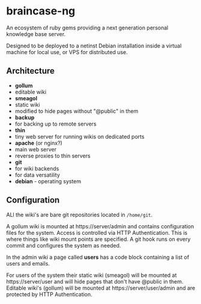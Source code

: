 braincase-ng
============

An ecosystem of ruby gems providing a next generation personal knowledge base server. 

Designed to be deployed to a netinst Debian installation inside a virtual machine for local use, or VPS for distributed use.

## Architecture

* **gollum**
 * editable wiki
* **smeagol**
 * static wiki
 * modified to hide pages without "@public" in them
* **backup**
 * for backing up to remote servers
* **thin**
 * tiny web server for running wikis on dedicated ports
* **apache** (or nginx?)
 * main web server
 * reverse proxies to thin servers
* **git**
 * for wiki backends
 * for data versatility
* **debian** - operating system

## Configuration

ALl the wiki's are bare git repositories located in `/home/git`.

A gollum wiki is mounted at https://server/admin and contains configuration files for the system.  Access is controlled via HTTP Authentication. This is where things like wiki mount points are specified. A git hook runs on every commit and configures the system as needed.

In the admin wiki a page called **users** has a code block containing a list of users and emails.

For users of the system their static wiki (smeagol) will be mounted at https://server/user and will hide pages that don't have @public in them.  Editable wiki's (gollum) will be mounted at https://server/user/admin and are protected by HTTP Authentication.
